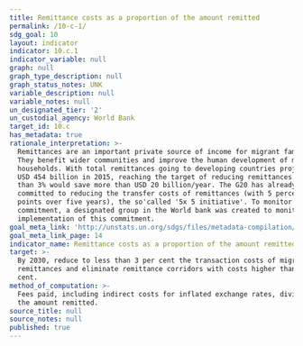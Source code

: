 ```yaml
---
title: Remittance costs as a proportion of the amount remitted
permalink: /10-c-1/
sdg_goal: 10
layout: indicator
indicator: 10.c.1
indicator_variable: null
graph: null
graph_type_description: null
graph_status_notes: UNK
variable_description: null
variable_notes: null
un_designated_tier: '2'
un_custodial_agency: World Bank
target_id: 10.c
has_metadata: true
rationale_interpretation: >-
  Remittances are an important private source of income for migrant families.
  They benefit wider communities and improve the human development of migrant
  households. With total remittances going to developing countries projected at
  USD 454 billion in 2015, reaching the target of reducing remittances to less
  than 3% would save more than USD 20 billion/year. The G20 has already
  committed to reducing the transfer costs of remittances (with 5 percentage
  points over five years), the so'called '5x 5 initiative'. To monitor this
  commitment, a designated group in the World bank was created to monitor the
  implementation of this commitment.
goal_meta_link: 'http://unstats.un.org/sdgs/files/metadata-compilation/Metadata-Goal-10.pdf'
goal_meta_link_page: 14
indicator_name: Remittance costs as a proportion of the amount remitted
target: >-
  By 2030, reduce to less than 3 per cent the transaction costs of migrant
  remittances and eliminate remittance corridors with costs higher than 5 per
  cent.
method_of_computation: >-
  Fees paid, including indirect costs for inflated exchange rates, divided by
  the amount remitted.
source_title: null
source_notes: null
published: true
---
```

